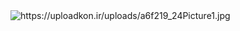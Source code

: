 <img src="https://uploadkon.ir/uploads/a6f219_24Picture1.jpg" border="0" alt="https://uploadkon.ir/uploads/a6f219_24Picture1.jpg" />
